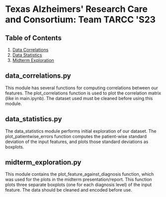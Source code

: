 # Texas Alzheimers' Research Care and Consortium: Team TARCC 'S23

## Table of Contents

1. [Data Correlations](#data_correlations.py)
2. [Data Statistics](#data_statistics.py)
3. [Midterm Exploration](#midterm_exploration.py)

## data_correlations.py
This module has several functions for computing correlations between our features. The plot_correlations function is used to plot
the correlation matrix (like in main.ipynb). The dataset used must be cleaned before using this module.

## data_statistics.py
The data_statistics module performs initial exploration of our dataset. The plot_patientwise_errors function computes the patient-wise standard deviation
of the input features, and plots those standard deviations as boxplots.

## midterm_exploration.py
This module contains the plot_feature_against_diagnosis function, which was used for the plots in the midterm presentation/report.
This function plots three separate boxplots (one for each diagnosis level) of the input feature. The data should be cleaned and encoded before use.
